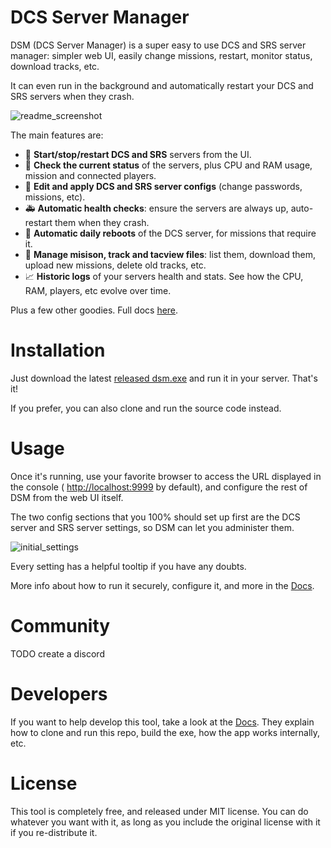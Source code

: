 # DCS Server Manager

DSM (DCS Server Manager) is a super easy to use DCS and SRS server manager: simpler web UI, easily 
change missions, restart, monitor status, download tracks, etc.

It can even run in the background and automatically restart your DCS and SRS servers when they 
crash.

![readme_screenshot](https://github.com/user-attachments/assets/0a3e6f4c-f3ab-472f-b1ad-60fb48efa74a)

The main features are:

- 🚦 **Start/stop/restart DCS and SRS** servers from the UI.
- 🔎 **Check the current status** of the servers, plus CPU and RAM usage, mission and connected players.
- 📃 **Edit and apply DCS and SRS server configs** (change passwords, missions, etc).
- 🚑 **Automatic health checks**: ensure the servers are always up, auto-restart them when they 
  crash.
- 🔁 **Automatic daily reboots** of the DCS server, for missions that require it.
- 📁 **Manage misison, track and tacview files**: list them, download them, upload new 
  missions, delete old tracks, etc.
- 📈 **Historic logs** of your servers health and stats. See how the CPU, RAM, players, etc evolve 
  over time.

Plus a few other goodies.
Full docs [here](https://github.com/fisadev/dcs_server_manager/wiki/Home).

# Installation

Just download the latest [released dsm.exe](https://github.com/fisadev/dcs_server_manager/releases)
and run it in your server. That's it!

If you prefer, you can also clone and run the source code instead.

# Usage

Once it's running, use your favorite browser to access the URL displayed in the console (
[http://localhost:9999](http://localhost:9999) by default), and configure the rest of DSM from the web UI itself.

The two config sections that you 100% should set up first are the DCS server and SRS server 
settings, so DSM can let you administer them.

![initial_settings](https://github.com/user-attachments/assets/f39f25e0-47c9-46ec-85e5-90c87cf42149)

Every setting has a helpful tooltip if you have any doubts.

More info about how to run it securely, configure it, and more in the 
[Docs](https://github.com/fisadev/dcs_server_manager/wiki/Home).

# Community

TODO create a discord

# Developers

If you want to help develop this tool, take a look at the 
[Docs](https://github.com/fisadev/dcs_server_manager/wiki/Home).
They explain how to clone and run this repo, build the exe, how the app works internally, etc.

# License

This tool is completely free, and released under MIT license. You can do whatever you want with it, 
as long as you include the original license with it if you re-distribute it.
